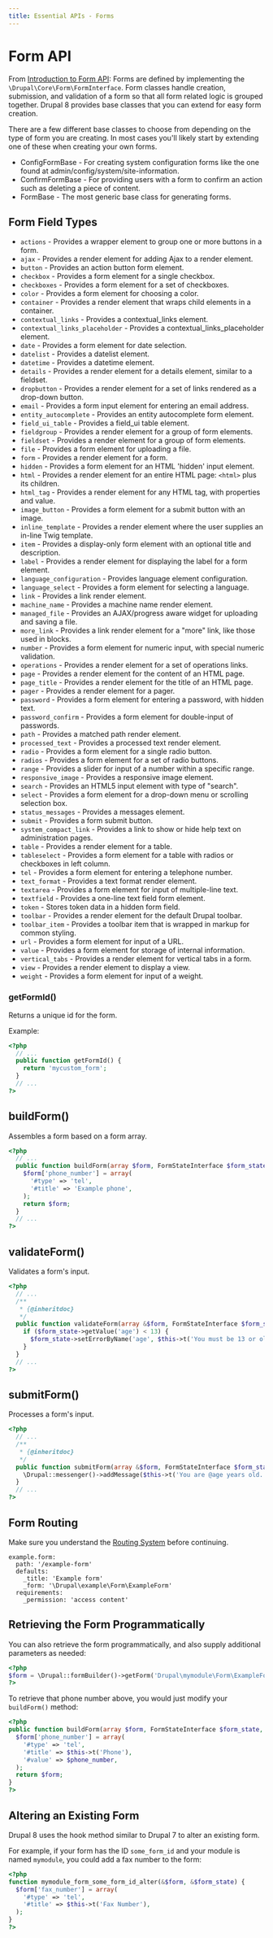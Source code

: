 ```yaml
---
title: Essential APIs - Forms
---
```


# Form API

From [Introduction to Form API](https://www.drupal.org/docs/8/api/form-api/introduction-to-form-api):
Forms are defined by implementing the `\Drupal\Core\Form\FormInterface`. Form classes handle creation, submission, and validation of a form so that all form related logic is grouped together. Drupal 8 provides base classes that you can extend for easy form creation.

There are a few different base classes to choose from depending on the type of form you are creating. In most cases you'll likely start by extending one of these when creating your own forms.

- ConfigFormBase - For creating system configuration forms like the one found at admin/config/system/site-information.
- ConfirmFormBase - For providing users with a form to confirm an action such as deleting a piece of content.
- FormBase - The most generic base class for generating forms.

## Form Field Types

- `actions` - Provides a wrapper element to group one or more buttons in a form.
- `ajax` - Provides a render element for adding Ajax to a render element.
- `button` - Provides an action button form element.
- `checkbox` - Provides a form element for a single checkbox.
- `checkboxes` - Provides a form element for a set of checkboxes.
- `color` - Provides a form element for choosing a color.
- `container` - Provides a render element that wraps child elements in a container.
- `contextual_links` - Provides a contextual_links element.
- `contextual_links_placeholder` - Provides a contextual_links_placeholder element.
- `date` - Provides a form element for date selection.
- `datelist` - Provides a datelist element.
- `datetime` - Provides a datetime element.
- `details` - Provides a render element for a details element, similar to a fieldset.
- `dropbutton` - Provides a render element for a set of links rendered as a drop-down button.
- `email` - Provides a form input element for entering an email address.
- `entity_autocomplete` - Provides an entity autocomplete form element.
- `field_ui_table` - Provides a field_ui table element.
- `fieldgroup` - Provides a render element for a group of form elements.
- `fieldset` - Provides a render element for a group of form elements.
- `file` - Provides a form element for uploading a file.
- `form` - Provides a render element for a form.
- `hidden` - Provides a form element for an HTML 'hidden' input element.
- `html` - Provides a render element for an entire HTML page: `<html>` plus its children.
- `html_tag` - Provides a render element for any HTML tag, with properties and value.
- `image_button` - Provides a form element for a submit button with an image.
- `inline_template` - Provides a render element where the user supplies an in-line Twig template.
- `item` - Provides a display-only form element with an optional title and description.
- `label` - Provides a render element for displaying the label for a form element.
- `language_configuration` - Provides language element configuration.
- `language_select` - Provides a form element for selecting a language.
- `link` - Provides a link render element.
- `machine_name` - Provides a machine name render element.
- `managed_file` - Provides an AJAX/progress aware widget for uploading and saving a file.
- `more_link` - Provides a link render element for a "more" link, like those used in blocks.
- `number` - Provides a form element for numeric input, with special numeric validation.
- `operations` - Provides a render element for a set of operations links.
- `page` - Provides a render element for the content of an HTML page.
- `page_title` - Provides a render element for the title of an HTML page.
- `pager` - Provides a render element for a pager.
- `password` - Provides a form element for entering a password, with hidden text.
- `password_confirm` - Provides a form element for double-input of passwords.
- `path` - Provides a matched path render element.
- `processed_text` - Provides a processed text render element.
- `radio` - Provides a form element for a single radio button.
- `radios` - Provides a form element for a set of radio buttons.
- `range` - Provides a slider for input of a number within a specific range.
- `responsive_image` - Provides a responsive image element.
- `search` - Provides an HTML5 input element with type of "search".
- `select` - Provides a form element for a drop-down menu or scrolling selection box.
- `status_messages` - Provides a messages element.
- `submit` - Provides a form submit button.
- `system_compact_link` - Provides a link to show or hide help text on administration pages.
- `table` - Provides a render element for a table.
- `tableselect` - Provides a form element for a table with radios or checkboxes in left column.
- `tel` - Provides a form element for entering a telephone number.
- `text_format` - Provides a text format render element.
- `textarea` - Provides a form element for input of multiple-line text.
- `textfield` - Provides a one-line text field form element.
- `token` - Stores token data in a hidden form field.
- `toolbar` - Provides a render element for the default Drupal toolbar.
- `toolbar_item` - Provides a toolbar item that is wrapped in markup for common styling.
- `url` - Provides a form element for input of a URL.
- `value` - Provides a form element for storage of internal information.
- `vertical_tabs` - Provides a render element for vertical tabs in a form.
- `view` - Provides a render element to display a view.
- `weight` - Provides a form element for input of a weight.

### getFormId()
Returns a unique id for the form.

Example:
```php
<?php
  // ...
  public function getFormId() {
    return 'mycustom_form';
  }
  // ...
?>
```

## buildForm()
Assembles a form based on a form array.

```php
<?php
  // ...
  public function buildForm(array $form, FormStateInterface $form_state) {
    $form['phone_number'] = array(
      '#type' => 'tel',
      '#title' => 'Example phone',
    );
    return $form;
  }
  // ...
?>
```

## validateForm()
Validates a form's input.

```php
<?php
  // ...
  /**
   * {@inheritdoc}
   */
  public function validateForm(array &$form, FormStateInterface $form_state) {
    if ($form_state->getValue('age') < 13) {
      $form_state->setErrorByName('age', $this->t('You must be 13 or older to use this site.'));
    }
  }
  // ...
?>
```

## submitForm()
Processes a form's input.

```php
<?php
  // ...
  /**
   * {@inheritdoc}
   */
  public function submitForm(array &$form, FormStateInterface $form_state) {
    \Drupal::messenger()->addMessage($this->t('You are @age years old.', array('@age' => $form_state->getValue('age'))));
  }
  // ...
?>
```

## Form Routing

Make sure you understand the [Routing System](4.4-essential-apis-routing.md) before continuing.

```
example.form:
  path: '/example-form'
  defaults:
    _title: 'Example form'
    _form: '\Drupal\example\Form\ExampleForm'
  requirements:
    _permission: 'access content'
```

## Retrieving the Form Programmatically

You can also retrieve the form programmatically, and also supply additional
parameters as needed:
```php
<?php
$form = \Drupal::formBuilder()->getForm('Drupal\mymodule\Form\ExampleForm', '555-123-4567');
?>
```

To retrieve that phone number above, you would just modify your `buildForm()` method:
```php
<?php
public function buildForm(array $form, FormStateInterface $form_state, $phone_number = NULL)
  $form['phone_number'] = array(
    '#type' => 'tel',
    '#title' => $this->t('Phone'),
    '#value' => $phone_number,
  );
  return $form;
}
?>
```

## Altering an Existing Form

Drupal 8 uses the hook method similar to Drupal 7 to alter an existing form.

For example, if your form has the ID `some_form_id` and your module is named `mymodule`,
you could add a fax number to the form:
```php
<?php
function mymodule_form_some_form_id_alter(&$form, &$form_state) {
  $form['fax_number'] = array(
    '#type' => 'tel',
    '#title' => $this->t('Fax Number'),
  );
}
?>
```
